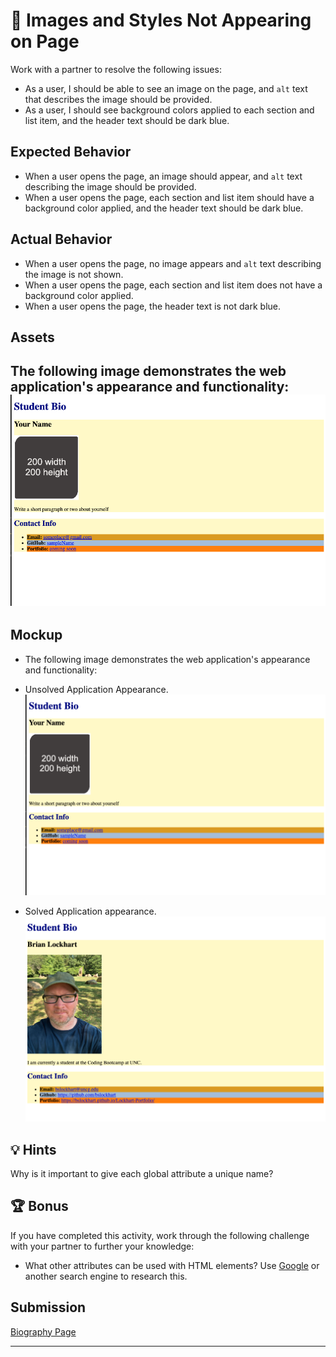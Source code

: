 # 🐛 Images and Styles Not Appearing on Page
Work with a partner to resolve the following issues:
* As a user, I should be able to see an image on the page, and `alt` text that describes the image should be provided.
* As a user, I should see background colors applied to each section and list item, and the header text should be dark blue.

## Expected Behavior
* When a user opens the page, an image should appear, and `alt` text describing the image should be provided.
* When a user opens the page, each section and list item should have a background color applied, and the header text should be dark blue.

## Actual Behavior
* When a user opens the page, no image appears and `alt` text describing the image is not shown.
* When a user opens the page, each section and list item does not have a background color applied.
* When a user opens the page, the header text is not dark blue.

## Assets
The following image demonstrates the web application's appearance and functionality:
![The portfolio page features headings in dark-blue text, rounded corners on the image placeholder, and various background colors.](./assets/images/image-1.png)
---

## Mockup
* The following image demonstrates the web application's appearance and functionality:
* Unsolved Application Appearance.
![Webpage titled "Student Bio" features "Your Name" heading, a spot for an image and bio, and a "Contact Info" section.](./assets/images/image-1.png)

* Solved Application appearance.
![Webpage titled "Student Bio" features "Your Name" heading, a spot for an image and bio, and a "Contact Info" section.](./assets/images/image-2.png)

## 💡 Hints
Why is it important to give each global attribute a unique name?

## 🏆 Bonus
If you have completed this activity, work through the following challenge with your partner to further your knowledge:
* What other attributes can be used with HTML elements?
Use [Google](https://www.google.com) or another search engine to research this.

## Submission
[Biography Page](https://bslockhart.github.io/Class-Activity-01-HTML)

---
